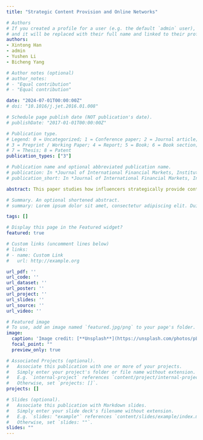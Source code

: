 ```yaml
---
title: "Strategic Content Provision and Online Networks"

# Authors
# If you created a profile for a user (e.g. the default `admin` user), write the username (folder name) here
# and it will be replaced with their full name and linked to their profile.
authors:
- Xintong Han
- admin
- Yushen Li
- Bicheng Yang

# Author notes (optional)
# author_notes:
# - "Equal contribution"
# - "Equal contribution"

date: "2024-07-01T00:00:00Z"
# doi: "10.1016/j.jet.2016.01.008"

# Schedule page publish date (NOT publication's date).
# publishDate: "2017-01-01T00:00:00Z"

# Publication type.
# Legend: 0 = Uncategorized; 1 = Conference paper; 2 = Journal article;
# 3 = Preprint / Working Paper; 4 = Report; 5 = Book; 6 = Book section;
# 7 = Thesis; 8 = Patent
publication_types: ["3"]

# Publication name and optional abbreviated publication name.
# publication: In *Journal of International Financial Markets, Institutions and Money*
# publication_short: In *Journal of International Financial Markets, Institutions and Money*

abstract: This paper studies how influencers strategically provide content on a content platform. Using a theoretical model, we introduce two types of strategies that influencers employ to provide content on online platforms. An influencer chooses either to answer a wide range of questions (broad-coverage strategy) or to only answer some specialized questions (focus strategy). Using data from the largest Chinese Question-and-Answer (Q&A) platform, we study how influencers’ strategies for content provision are affected by their peers. Our data includes the number of answers each influencer provides and the type of topics related to each answer, which allows us to construct statistical measures to define the focus level of an influencer on content provision. Observing the follower network of influencers further allows us to evaluate the effect of network peers on an influencer’ choice of content provision strategy. We find that the focus level of influencers on content provision is significantly and positively affected by peers who have a high online reputation. This finding indicates that social networking is an effective tool for channeling content diversification and reduces users’ uncertainty on the type of content to contribute.

# Summary. An optional shortened abstract.
# summary: Lorem ipsum dolor sit amet, consectetur adipiscing elit. Duis posuere tellus ac convallis placerat. Proin tincidunt magna sed ex sollicitudin condimentum.

tags: []

# Display this page in the Featured widget?
featured: true

# Custom links (uncomment lines below)
# links:
# - name: Custom Link
#   url: http://example.org

url_pdf: ''
url_code: ''
url_dataset: ''
url_poster: ''
url_project: ''
url_slides: ''
url_source: ''
url_video: ''

# Featured image
# To use, add an image named `featured.jpg/png` to your page's folder.
image:
  caption: 'Image credit: [**Unsplash**](https://unsplash.com/photos/pLCdAaMFLTE)'
  focal_point: ""
  preview_only: true

# Associated Projects (optional).
#   Associate this publication with one or more of your projects.
#   Simply enter your project's folder or file name without extension.
#   E.g. `internal-project` references `content/project/internal-project/index.md`.
#   Otherwise, set `projects: []`.
projects: []

# Slides (optional).
#   Associate this publication with Markdown slides.
#   Simply enter your slide deck's filename without extension.
#   E.g. `slides: "example"` references `content/slides/example/index.md`.
#   Otherwise, set `slides: ""`.
slides: ""
---
```



